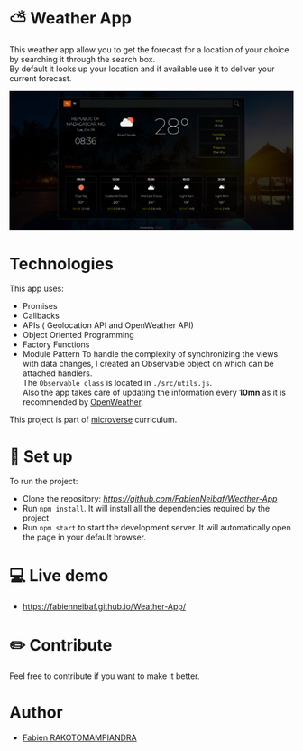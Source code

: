 # :partly_sunny: Weather App
This weather app allow you to get the forecast for a location of your choice by searching it through the search box.  
By default it looks up your location and if available use it to deliver your current forecast.  

![Weather](https://github.com/FabienNeibaf/Portfolio/blob/master/src/images/Weather.png)

# Technologies

This app uses:
- Promises
- Callbacks
- APIs ( Geolocation API and OpenWeather API)
- Object Oriented Programming
- Factory Functions
- Module Pattern 
To handle the complexity of synchronizing the views with data changes, I created an Observable object on which can be attached handlers.  
The `Observable class` is located in `./src/utils.js`.  
Also the app takes care of updating the information every **10mn** as it is recommended by [OpenWeather](https://openweathermap.org/appid).  

This project is part of [microverse](https://www.microverse.org/) curriculum.  

# :electric_plug: Set up

To run the project:

- Clone the repository: _https://github.com/FabienNeibaf/Weather-App_
- Run `npm install`. It will install all the dependencies required by the project
- Run `npm start` to start the development server. It will automatically open the page in your default browser.

# :computer: Live demo

- https://fabienneibaf.github.io/Weather-App/

# :pencil2: Contribute

Feel free to contribute if you want to make it better.

# Author

- [Fabien RAKOTOMAMPIANDRA](https://github.com/FabienNeibaf/)
